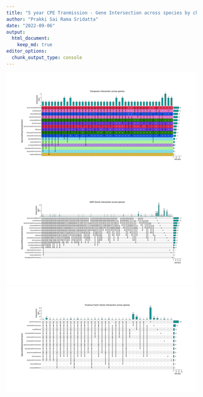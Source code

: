 ```yaml
---
title: "5 year CPE Tranmission - Gene Intersection across species by chromosomes and plasmids"
author: "Prakki Sai Rama Sridatta"
date: "2022-09-06"
output:
  html_document:
    keep_md: true
editor_options: 
  chunk_output_type: console
---
```





![](CPE_Trans_geneSharing_files/figure-html/geneSharing-1.png)<!-- -->![](CPE_Trans_geneSharing_files/figure-html/geneSharing-2.png)<!-- -->![](CPE_Trans_geneSharing_files/figure-html/geneSharing-3.png)<!-- -->

